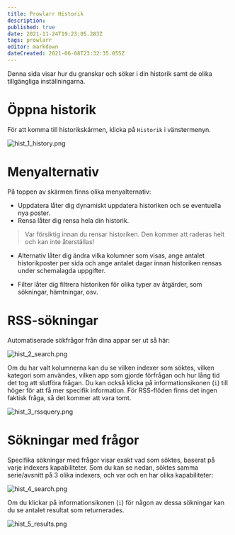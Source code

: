```yaml
---
title: Prowlarr Historik
description: 
published: true
date: 2021-11-24T19:23:05.283Z
tags: prowlarr
editor: markdown
dateCreated: 2021-06-08T23:32:35.055Z
---
```


Denna sida visar hur du granskar och söker i din historik samt de olika tillgängliga inställningarna.

# Öppna historik

För att komma till historikskärmen, klicka på `Historik` i vänstermenyn.

![hist_1_history.png](/assets/prowlarr/hist_1_history.png)

# Menyalternativ

På toppen av skärmen finns olika menyalternativ:

- Uppdatera låter dig dynamiskt uppdatera historiken och se eventuella nya poster.
- Rensa låter dig rensa hela din historik.

> Var försiktig innan du rensar historiken. Den kommer att raderas helt och kan inte återställas!

- Alternativ låter dig ändra vilka kolumner som visas, ange antalet historikposter per sida och ange antalet dagar innan historiken rensas under schemalagda uppgifter.

- Filter låter dig filtrera historiken för olika typer av åtgärder, som sökningar, hämtningar, osv.

# RSS-sökningar

Automatiserade sökfrågor från dina appar ser ut så här:

![hist_2_search.png](/assets/prowlarr/hist_2_search.png)

Om du har valt kolumnerna kan du se vilken indexer som söktes, vilken kategori som användes, vilken app som gjorde förfrågan och hur lång tid det tog att slutföra frågan. Du kan också klicka på informationsikonen (`i`) till höger för att få mer specifik information. För RSS-flöden finns det ingen faktisk fråga, så det kommer att vara tomt.

![hist_3_rssquery.png](/assets/prowlarr/hist_3_rssquery.png)

# Sökningar med frågor

Specifika sökningar med frågor visar exakt vad som söktes, baserat på varje indexers kapabiliteter. Som du kan se nedan, söktes samma serie/avsnitt på 3 olika indexers, och var och en har olika kapabiliteter:

![hist_4_search.png](/assets/prowlarr/hist_4_search.png)

Om du klickar på informationsikonen (`i`) för någon av dessa sökningar kan du se antalet resultat som returnerades.

![hist_5_results.png](/assets/prowlarr/hist_5_results.png)